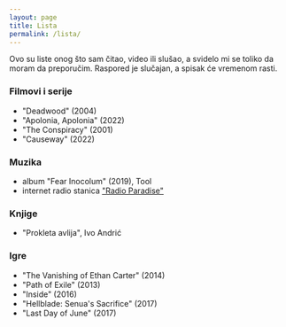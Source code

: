```yaml
---
layout: page
title: Lista
permalink: /lista/
---
```


Ovo su liste onog što sam čitao, video ili slušao, a svidelo mi se toliko da moram da preporučim. Raspored je slučajan, a spisak će vremenom rasti.

### Filmovi i serije

- "Deadwood" (2004)
- "Apolonia, Apolonia" (2022)
- "The Conspiracy" (2001)
- "Causeway" (2022)

### Muzika

- album "Fear Inocolum" (2019), Tool
- internet radio stanica ["Radio Paradise"](https://radioparadise.com)

### Knjige

- "Prokleta avlija", Ivo Andrić

### Igre

- "The Vanishing of Ethan Carter" (2014)
- "Path of Exile" (2013)
- "Inside" (2016)
- "Hellblade: Senua's Sacrifice" (2017)
- "Last Day of June" (2017)
